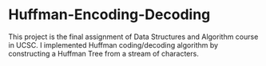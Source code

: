 # Huffman-Encoding-Decoding
This project is the final assignment of Data Structures and Algorithm course in UCSC. I implemented Huffman coding/decoding algorithm by constructing a Huffman Tree from a stream of characters. 